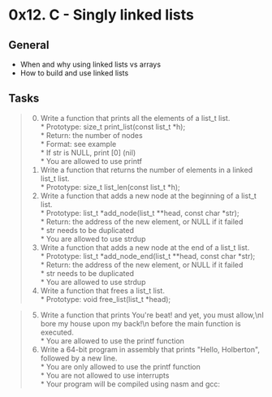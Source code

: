 # 0x12. C - Singly linked lists

## General 
* When and why using linked lists vs arrays   
* How to build and use linked lists   

## Tasks
> 0. Write a function that prints all the elements of a list_t list.   
	* Prototype: size_t print_list(const list_t *h);   
	* Return: the number of nodes   
	* Format: see example   
	* If str is NULL, print [0] (nil)   
	* You are allowed to use printf   
> 1. Write a function that returns the number of elements in a linked list_t list.   
	* Prototype: size_t list_len(const list_t *h);   
> 2. Write a function that adds a new node at the beginning of a list_t list.   
	* Prototype: list_t *add_node(list_t **head, const char *str);   
	* Return: the address of the new element, or NULL if it failed   
	* str needs to be duplicated   
	* You are allowed to use strdup   
> 3. Write a function that adds a new node at the end of a list_t list.   
	* Prototype: list_t *add_node_end(list_t **head, const char *str);     
	* Return: the address of the new element, or NULL if it failed    
	* str needs to be duplicated   
	* You are allowed to use strdup   
> 4. Write a function that frees a list_t list.    
	* Prototype: void free_list(list_t *head);   

> 5. Write a function that prints You're beat! and yet, you must allow,\nI bore my house upon my back!\n before the main function is executed.   
	* You are allowed to use the printf function    
> 6. Write a 64-bit program in assembly that prints "Hello, Holberton", followed by a new line.    
	* You are only allowed to use the printf function    
	* You are not allowed to use interrupts    
	* Your program will be compiled using nasm and gcc:   
